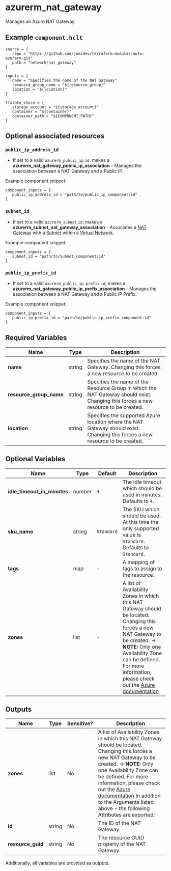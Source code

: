 # azurerm_nat_gateway

Manages an Azure NAT Gateway.

## Example `component.hclt`

```hcl
source = {
   repo = "https://github.com/jumidev/terraform-modules-auto-azurerm.git"   
   path = "network/nat_gateway"   
}

inputs = {
   name = "Specifies the name of the NAT Gateway"   
   resource_group_name = "${resource_group}"   
   location = "${location}"   
}

tfstate_store = {
   storage_account = "${storage_account}"   
   container = "${container}"   
   container_path = "${COMPONENT_PATH}"   
}

```
## Optional associated resources


### `public_ip_address_id` 

- If set to a valid `azurerm_public_ip` `id`, makes a **azurerm_nat_gateway_public_ip_association** - Manages the association between a NAT Gateway and a Public IP.

Example component snippet:

```hcl
component_inputs = {
   public_ip_address_id = "path/to/public_ip_component:id"
}
```

### `subnet_id` 

- If set to a valid `azurerm_subnet` `id`, makes a **azurerm_subnet_nat_gateway_association** - Associates a [NAT Gateway](nat_gateway.html) with a [Subnet](subnet.html) within a [Virtual Network](virtual_network.html).

Example component snippet:

```hcl
component_inputs = {
   subnet_id = "path/to/subnet_component:id"
}
```

### `public_ip_prefix_id` 

- If set to a valid `azurerm_public_ip_prefix` `id`, makes a **azurerm_nat_gateway_public_ip_prefix_association** - Manages the association between a NAT Gateway and a Public IP Prefix.

Example component snippet:

```hcl
component_inputs = {
   public_ip_prefix_id = "path/to/public_ip_prefix_component:id"
}
```


## Required Variables

| Name | Type |  Description |
| ---- | --------- |  ----------- |
| **name** | string |  Specifies the name of the NAT Gateway. Changing this forces a new resource to be created. | 
| **resource_group_name** | string |  Specifies the name of the Resource Group in which the NAT Gateway should exist. Changing this forces a new resource to be created. | 
| **location** | string |  Specifies the supported Azure location where the NAT Gateway should exist. Changing this forces a new resource to be created. | 

## Optional Variables

| Name | Type |  Default  |  Description |
| ---- | --------- |  ----------- | ----------- |
| **idle_timeout_in_minutes** | number |  `4`  |  The idle timeout which should be used in minutes. Defaults to `4`. | 
| **sku_name** | string |  `Standard`  |  The SKU which should be used. At this time the only supported value is `Standard`. Defaults to `Standard`. | 
| **tags** | map |  -  |  A mapping of tags to assign to the resource. | 
| **zones** | list |  -  |  A list of Availability Zones in which this NAT Gateway should be located. Changing this forces a new NAT Gateway to be created. -> **NOTE:** Only one Availability Zone can be defined. For more information, please check out the [Azure documentation](https://learn.microsoft.com/en-us/azure/nat-gateway/nat-overview#availability-zones) | 



## Outputs

| Name | Type | Sensitive? | Description |
| ---- | ---- | --------- | --------- |
| **zones** | list | No  | A list of Availability Zones in which this NAT Gateway should be located. Changing this forces a new NAT Gateway to be created. -> **NOTE:** Only one Availability Zone can be defined. For more information, please check out the [Azure documentation](https://learn.microsoft.com/en-us/azure/nat-gateway/nat-overview#availability-zones) In addition to the Arguments listed above - the following Attributes are exported: | 
| **id** | string | No  | The ID of the NAT Gateway. | 
| **resource_guid** | string | No  | The resource GUID property of the NAT Gateway. | 

Additionally, all variables are provided as outputs.
